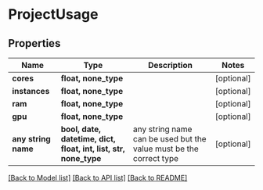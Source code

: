 # ProjectUsage


## Properties
Name | Type | Description | Notes
------------ | ------------- | ------------- | -------------
**cores** | **float, none_type** |  | [optional] 
**instances** | **float, none_type** |  | [optional] 
**ram** | **float, none_type** |  | [optional] 
**gpu** | **float, none_type** |  | [optional] 
**any string name** | **bool, date, datetime, dict, float, int, list, str, none_type** | any string name can be used but the value must be the correct type | [optional]

[[Back to Model list]](../README.md#documentation-for-models) [[Back to API list]](../README.md#documentation-for-api-endpoints) [[Back to README]](../README.md)


